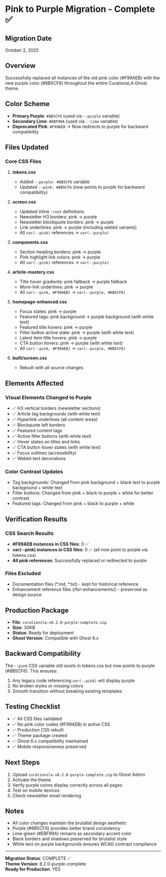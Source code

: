 # Pink to Purple Migration - Complete ✅

## Migration Date
October 2, 2025

## Overview
Successfully replaced all instances of the old pink color (#F99AEB) with the new purple color (#8B5CF6) throughout the entire CurationsLA Ghost theme.

## Color Scheme
- **Primary Purple**: `#8B5CF6` (used via `--purple` variable)
- **Secondary Lime**: `#EBF99A` (used via `--lime` variable)  
- **Deprecated Pink**: `#F99AEB` → Now redirects to purple for backward compatibility

## Files Updated

### Core CSS Files
1. **tokens.css**
   - Added `--purple: #8B5CF6` variable
   - Updated `--pink: #8B5CF6` (now points to purple for backward compatibility)

2. **screen.css**
   - Updated inline `:root` definitions
   - Newsletter H3 borders: pink → purple
   - Newsletter blockquote borders: pink → purple
   - Link underlines: pink → purple (including webkit variants)
   - All `var(--pink)` references → `var(--purple)`

3. **components.css**
   - Section heading borders: pink → purple
   - Pink highlight link colors: pink → purple
   - All `var(--pink)` references → `var(--purple)`

4. **article-mastery.css**
   - Title hover gradients: pink fallback → purple fallback
   - More-link underlines: pink → purple
   - All `var(--pink, #F99AEB)` → `var(--purple, #8B5CF6)`

5. **homepage-enhanced.css**
   - Focus states: pink → purple
   - Featured tags: pink background → purple background (with white text)
   - Featured title hovers: pink → purple
   - Filter button active state: pink → purple (with white text)
   - Latest item title hovers: pink → purple
   - CTA button hovers: pink → purple (with white text)
   - All `var(--pink, #F99AEB)` → `var(--purple, #8B5CF6)`

6. **built/screen.css**
   - Rebuilt with all source changes

## Elements Affected

### Visual Elements Changed to Purple
- ✅ H3 vertical borders (newsletter sections)
- ✅ Article tag backgrounds (with white text)
- ✅ Hyperlink underlines (all content areas)
- ✅ Blockquote left borders
- ✅ Featured content tags
- ✅ Active filter buttons (with white text)
- ✅ Hover states on titles and links
- ✅ CTA button hover states (with white text)
- ✅ Focus outlines (accessibility)
- ✅ Webkit text decorations

### Color Contrast Updates
- Tag backgrounds: Changed from pink background + black text to purple background + white text
- Filter buttons: Changed from pink + black to purple + white for better contrast
- Featured tags: Changed from pink + black to purple + white

## Verification Results

### CSS Search Results
- **#F99AEB instances in CSS files**: 0 ✅
- **var(--pink) instances in CSS files**: 0 ✅ (all now point to purple via tokens.css)
- **All pink references**: Successfully replaced or redirected to purple

### Files Excluded
- Documentation files (*.md, *.txt) - kept for historical reference
- Enhancement reference files (/for-enhancements/) - preserved as design source

## Production Package
- **File**: `curationsla-v8.2.0-purple-complete.zip`
- **Size**: 30KB
- **Status**: Ready for deployment
- **Ghost Version**: Compatible with Ghost 6.x

## Backward Compatibility
The `--pink` CSS variable still exists in tokens.css but now points to purple (#8B5CF6). This ensures:
1. Any legacy code referencing `var(--pink)` will display purple
2. No broken styles or missing colors
3. Smooth transition without breaking existing templates

## Testing Checklist
- ✅ All CSS files validated
- ✅ No pink color codes (#F99AEB) in active CSS
- ✅ Production CSS rebuilt
- ✅ Theme package created
- ✅ Ghost 6.x compatibility maintained
- ✅ Mobile responsiveness preserved

## Next Steps
1. Upload `curationsla-v8.2.0-purple-complete.zip` to Ghost Admin
2. Activate the theme
3. Verify purple colors display correctly across all pages
4. Test on mobile devices
5. Check newsletter email rendering

## Notes
- All color changes maintain the brutalist design aesthetic
- Purple (#8B5CF6) provides better brand consistency
- Lime green (#EBF99A) remains as secondary accent color
- Black borders and shadows preserved for brutalist style
- White text on purple backgrounds ensures WCAG contrast compliance

---
**Migration Status**: COMPLETE ✅  
**Theme Version**: 8.2.0-purple-complete  
**Ready for Production**: YES
